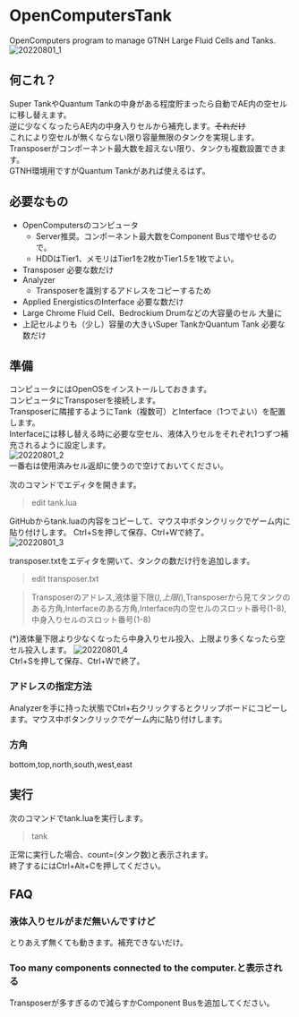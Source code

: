 # OpenComputersTank
OpenComputers program to manage GTNH Large Fluid Cells and Tanks.
![20220801_1](https://user-images.githubusercontent.com/59131259/182160941-f7048a85-81af-4ec9-b4bf-f46efa7d5e26.jpg)

## 何これ？
Super TankやQuantum Tankの中身がある程度貯まったら自動でAE内の空セルに移し替えます。  
逆に少なくなったらAE内の中身入りセルから補充します。~~それだけ~~  
これにより空セルが無くならない限り容量無限のタンクを実現します。  
Transposerがコンポーネント最大数を超えない限り、タンクも複数設置できます。  
GTNH環境用ですがQuantum Tankがあれば使えるはず。  

## 必要なもの
- OpenComputersのコンピュータ
  - Server推奨。コンポーネント最大数をComponent Busで増やせるので。
  - HDDはTier1、メモリはTier1を2枚かTier1.5を1枚でよい。
- Transposer 必要な数だけ
- Analyzer
  - Transposerを識別するアドレスをコピーするため
- Applied EnergisticsのInterface 必要な数だけ
- Large Chrome Fluid Cell、Bedrockium Drumなどの大容量のセル 大量に
- 上記セルよりも（少し）容量の大きいSuper TankかQuantum Tank 必要な数だけ

## 準備
コンピュータにはOpenOSをインストールしておきます。  
コンピュータにTransposerを接続します。  
Transposerに隣接するようにTank（複数可）とInterface（1つでよい）を配置します。  
Interfaceには移し替える時に必要な空セル、液体入りセルをそれぞれ1つずつ補充されるように設定します。  
![20220801_2](https://user-images.githubusercontent.com/59131259/182164698-cb11b4d8-9eba-4690-a621-124967e9e353.jpg)  
一番右は使用済みセル返却に使うので空けておいてください。  

次のコマンドでエディタを開きます。
> edit tank.lua

GitHubからtank.luaの内容をコピーして、マウス中ボタンクリックでゲーム内に貼り付けします。
Ctrl+Sを押して保存、Ctrl+Wで終了。  
![20220801_3](https://user-images.githubusercontent.com/59131259/182164979-84041567-9069-4fac-97ea-2cd0d3779079.jpg)

transposer.txtをエディタを開いて、タンクの数だけ行を追加します。
> edit transposer.txt

> Transposerのアドレス,液体量下限(*),上限(*),Transposerから見てタンクのある方角,Interfaceのある方角,Interface内の空セルのスロット番号(1-8),中身入りセルのスロット番号(1-8)

(*)液体量下限より少なくなったら中身入りセル投入、上限より多くなったら空セル投入します。
![20220801_4](https://user-images.githubusercontent.com/59131259/182165049-ba8216cf-6e9c-4230-a29c-231178c5c7b1.jpg)  
Ctrl+Sを押して保存、Ctrl+Wで終了。  

### アドレスの指定方法
Analyzerを手に持った状態でCtrl+右クリックするとクリップボードにコピーします。マウス中ボタンクリックでゲーム内に貼り付けします。  

### 方角
bottom,top,north,south,west,east  

## 実行
次のコマンドでtank.luaを実行します。  
> tank

正常に実行した場合、count=(タンク数)と表示されます。  
終了するにはCtrl+Alt+Cを押してください。  

## FAQ
### 液体入りセルがまだ無いんですけど
とりあえず無くても動きます。補充できないだけ。
### Too many components connected to the computer.と表示される
Transposerが多すぎるので減らすかComponent Busを追加してください。
